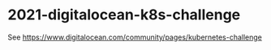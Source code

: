 # 2021-digitalocean-k8s-challenge
See https://www.digitalocean.com/community/pages/kubernetes-challenge
